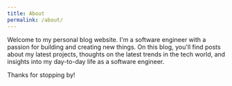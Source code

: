 ```yaml
---
title: About
permalink: /about/
---
```


Welcome to my personal blog website. I'm a software engineer with a passion for building and creating new things. On this blog, you'll find posts about my latest projects, thoughts on the latest trends in the tech world, and insights into my day-to-day life as a software engineer.

Thanks for stopping by!
